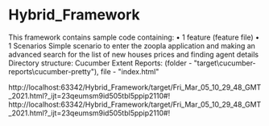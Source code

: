 # Hybrid_Framework
This framework contains sample code containing:
•	1 feature (feature file)
•	1 Scenarios
Simple scenario to enter the zoopla application and making an advanced search for the list of  new houses prices and finding agent details
Directory structure:
Cucumber Extent Reports: (folder - "target\cucumber-reports\cucumber-pretty"), file - "index.html"

http://localhost:63342/Hybrid_Framework/target/Fri_Mar_05_10_29_48_GMT_2021.html?_ijt=23qeumsm9id505tbl5ppip2110#!
http://localhost:63342/Hybrid_Framework/target/Fri_Mar_05_10_29_48_GMT_2021.html?_ijt=23qeumsm9id505tbl5ppip2110#!

